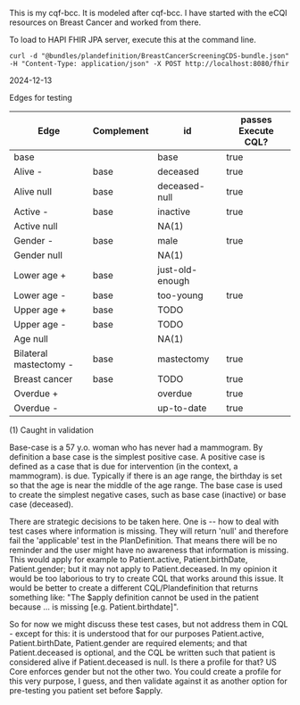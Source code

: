This is my cqf-bcc. It is modeled after cqf-bcc. I have started with the eCQI resources on Breast Cancer and worked from there. 

To load to HAPI FHIR JPA server, execute this at the command line. 
```
curl -d "@bundles/plandefinition/BreastCancerScreeningCDS-bundle.json" -H "Content-Type: application/json" -X POST http://localhost:8080/fhir
```

2024-12-13

Edges for testing

|Edge|Complement|id|passes Execute CQL?|
|---|---|---|---|
|base||base|true|
|Alive - |base|deceased|true|
|Alive null |base|deceased-null|true|
|Active - |base|inactive|true|
|Active null ||NA(1)||
|Gender - |base|male|true|
|Gender null ||NA(1)||
|Lower age + |base|just-old-enough||
|Lower age - |base|too-young|true|
|Upper age + |base|TODO||
|Upper age - |base|TODO||
|Age null ||NA(1)||
|Bilateral mastectomy -|base|mastectomy|true|
|Breast cancer|base|TODO|true|
|Overdue + ||overdue|true|
|Overdue - ||up-to-date|true|

(1) Caught in validation

Base-case is a 57 y.o. woman who has never had a mammogram. By definition a base case is the simplest positive case. A positive case is defined as a case that is due for intervention (in the context, a mammogram).
is due. Typically if there is an age range, the birthday is set so that the age is near the middle of the age range. The base case is used to create the simplest negative cases, such as base case (inactive) or base case (deceased). 

There are strategic decisions to be taken here. One is -- how to deal with test cases where information is missing. They will return 'null' and therefore fail the 'applicable' test in the PlanDefinition. That means there will be no reminder and the user might have no awareness that information is missing. This would apply for example to Patient.active, Patient.birthDate, Patient.gender; but it may not apply to Patient.deceased. In my opinion it would be too laborious to try to create CQL that works around this issue. It would be better to create a different CQL/Plandefinition that returns something like: "The $apply definition cannot be used in the patient because ... is missing [e.g. Patient.birthdate]". 

So for now we might discuss these test cases, but not address them in CQL - except for this: it is understood that for our purposes Patient.active, Patient.birthDate, Patient.gender are required elements; and that Patient.deceased is optional, and the CQL be written such that patient is considered alive if Patient.deceased is null. Is there a profile for that? US Core enforces gender but not the other two. You could create a profile for this very purpose, I guess, and then validate against it as another option for pre-testing you patient set before $apply. 